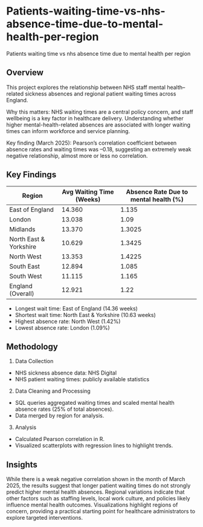 # Patients-waiting-time-vs-nhs-absence-time-due-to-mental-health-per-region
Patients waiting time vs nhs absence time due to mental health per region

## Overview
This project explores the relationship between NHS staff mental health–related sickness absences and regional patient waiting times across England.

Why this matters: NHS waiting times are a central policy concern, and staff wellbeing is a key factor in healthcare delivery. Understanding whether higher mental-health-related absences are associated with longer waiting times can inform workforce and service planning.

Key finding (March 2025): Pearson’s correlation coefficient between absence rates and waiting times was –0.18, suggesting an extremely weak negative relationship, almost more or less no correlation.

## Key Findings

| Region                 | Avg Waiting Time (Weeks) | Absence Rate Due to mental health (%) |
|-------------------------|--------------------------|------------------|
| East of England         | 14.360                  | 1.135            |
| London                  | 13.038                  | 1.09             |
| Midlands                | 13.370                  | 1.3025           |
| North East & Yorkshire  | 10.629                  | 1.3425            |
| North West              | 13.353                  | 1.4225            |
| South East              | 12.894                  | 1.085            |
| South West              | 11.115                  | 1.165            |
| England (Overall)       | 12.921                  | 1.22            |

* Longest wait time: East of England (14.36 weeks)
* Shortest wait time: North East & Yorkshire (10.63 weeks)
* Highest absence rate: North West (1.42%)
* Lowest absence rate: London (1.09%)

## Methodology
1. Data Collection
- NHS sickness absence data: NHS Digital
- NHS patient waiting times: publicly available statistics
2. Data Cleaning and Processing
- SQL queries aggregated waiting times and scaled mental health absence rates (25% of total absences).
- Data merged by region for analysis.
3. Analysis
- Calculated Pearson correlation in R.
- Visualized scatterplots with regression lines to highlight trends.

## Insights
While there is a weak negative correlation shown in the month of March 2025, the results suggest that longer patient waiting times do not strongly predict higher mental health absences. Regional variations indicate that other factors such as staffing levels, local work culture, and policies likely influence mental health outcomes. Visualizations highlight regions of concern, providing a practical starting point for healthcare administrators to explore targeted interventions.
